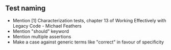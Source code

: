 ## Test naming


* Mention [1] Characterization tests, chapter 13 of Working Effectively with Legacy Code - Michael Feathers  
* Mention "should" keyword   
* Mention multiple assertions  
* Make a case against generic terms like "correct" in favour of specificity